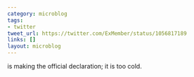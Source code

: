 ```yaml
---
category: microblog
tags:
- twitter
tweet_url: https://twitter.com/ExMember/status/1056817189
links: []
layout: microblog
---
```

is making the official declaration; it is too cold.
